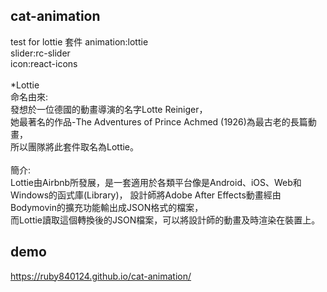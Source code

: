 ## cat-animation
test for lottie 套件 
animation:lottie  
slider:rc-slider  
icon:react-icons  
<br>
*Lottie     
命名由來:    
發想於一位德國的動畫導演的名字Lotte Reiniger，  
她最著名的作品-The Adventures of Prince Achmed (1926)為最古老的長篇動畫，  
所以團隊將此套件取名為Lottie。  
<br>
簡介:  
Lottie由Airbnb所發展，是一套適用於各類平台像是Android、iOS、Web和Windows的函式庫(Library)， 
設計師將Adobe After Effects動畫經由Bodymovin的擴充功能輸出成JSON格式的檔案，  
而Lottie讀取這個轉換後的JSON檔案，可以將設計師的動畫及時渲染在裝置上。  

## demo
https://ruby840124.github.io/cat-animation/
